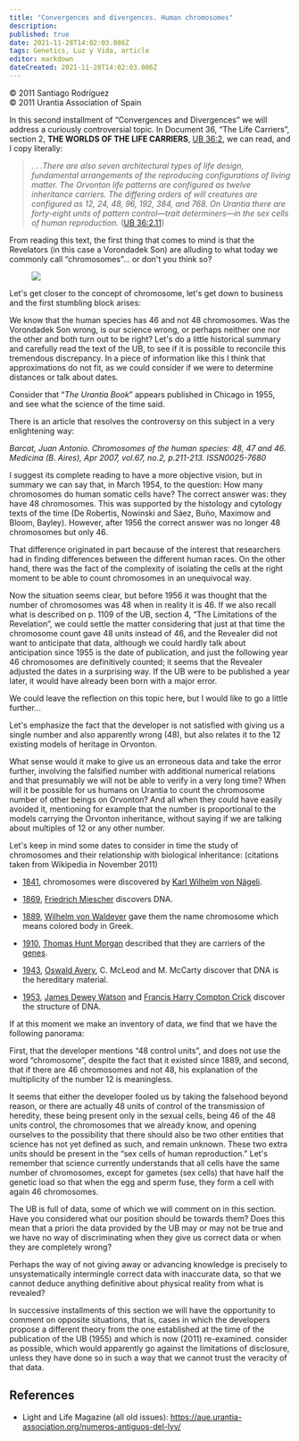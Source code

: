 ```yaml
---
title: "Convergences and divergences. Human chromosomes"
description: 
published: true
date: 2021-11-28T14:02:03.086Z
tags: Genetics, Luz y Vida, article
editor: markdown
dateCreated: 2021-11-28T14:02:03.086Z
---
```


<p class="v-card v-sheet theme--light gray lighten-3 px-2">© 2011 Santiago Rodríguez<br>© 2011 Urantia Association of Spain</p>


In this second installment of “Convergences and Divergences” we will address a curiously controversial topic. In Document 36, “The Life Carriers”, section 2, **THE WORLDS OF THE LIFE CARRIERS**, [UB 36:2](/en/The_Urantia_Book/36#p2), we can read, and I copy literally:

> _. . .There are also seven architectural types of life design, fundamental arrangements of the reproducing configurations of living matter. The Orvonton life patterns are configured as twelve inheritance carriers. The differing orders of will creatures are configured as 12, 24, 48, 96, 192, 384, and 768. On Urantia there are forty-eight units of pattern control—trait determiners—in the sex cells of human reproduction._ ([UB 36:2.11](/en/The_Urantia_Book/36#p2_11))

From reading this text, the first thing that comes to mind is that the Revelators (in this case a Vorondadek Son) are alluding to what today we commonly call “chromosomes”... or don't you think so?

<figure id="Figure_1" class="image urantiapedia image-style-align-right">
<img src="/image/article/Luz_y_Vida/LyV27/04.jpg">
</figure>

Let's get closer to the concept of chromosome, let's get down to business and the first stumbling block arises:

We know that the human species has 46 and not 48 chromosomes. Was the Vorondadek Son wrong, is our science wrong, or perhaps neither one nor the other and both turn out to be right? Let's do a little historical summary and carefully read the text of the UB, to see if it is possible to reconcile this tremendous discrepancy. In a piece of information like this I think that approximations do not fit, as we could consider if we were to determine distances or talk about dates.

Consider that “_The Urantia Book_” appears published in Chicago in 1955, and see what the science of the time said.

There is an article that resolves the controversy on this subject in a very enlightening way:

_Barcat, Juan Antonio. Chromosomes of the human species: 48, 47 and 46. Medicina (B. Aires), Apr 2007, vol.67, no.2, p.211-213. ISSN0025-7680_

I suggest its complete reading to have a more objective vision, but in summary we can say that, in March 1954, to the question: How many chromosomes do human somatic cells have? The correct answer was: they have 48 chromosomes. This was supported by the histology and cytology texts of the time (De Robertis, Nowinski and Sáez, Buño, Maximow and Bloom, Bayley). However, after 1956 the correct answer was no longer 48 chromosomes but only 46.

That difference originated in part because of the interest that researchers had in finding differences between the different human races. On the other hand, there was the fact of the complexity of isolating the cells at the right moment to be able to count chromosomes in an unequivocal way.

Now the situation seems clear, but before 1956 it was thought that the number of chromosomes was 48 when in reality it is 46. If we also recall what is described on p. 1109 of the UB, section 4, “The Limitations of the Revelation”, we could settle the matter considering that just at that time the chromosome count gave 48 units instead of 46, and the Revealer did not want to anticipate that data, although we could hardly talk about anticipation since 1955 is the date of publication, and just the following year 46 chromosomes are definitively counted; it seems that the Revealer adjusted the dates in a surprising way. If the UB were to be published a year later, it would have already been born with a major error.

We could leave the reflection on this topic here, but I would like to go a little further...

Let's emphasize the fact that the developer is not satisfied with giving us a single number and also apparently wrong (48), but also relates it to the 12 existing models of heritage in Orvonton.

What sense would it make to give us an erroneous data and take the error further, involving the falsified number with additional numerical relations and that presumably we will not be able to verify in a very long time? When will it be possible for us humans on Urantia to count the chromosome number of other beings on Orvonton? And all when they could have easily avoided it, mentioning for example that the number is proportional to the models carrying the Orvonton inheritance, without saying if we are talking about multiples of 12 or any other number.

Let's keep in mind some dates to consider in time the study of chromosomes and their relationship with biological inheritance: (citations taken from Wikipedia in November 2011)

- [1841](https://es.wikipedia.org/wiki/1841), chromosomes were discovered by [Karl Wilhelm von Nägeli](https://es.wikipedia.org/wiki/Karl_Wilhelm_von_N%C3%A4geli).

- [1869](https://es.wikipedia.org/wiki/1869), [Friedrich Miescher](https://es.wikipedia.org/wiki/Friedrich_Miescher) discovers DNA.

- [1889](https://es.wikipedia.org/wiki/1889), [Wilhelm von Waldeyer](https://es.wikipedia.org/wiki/Heinrich_Wilhelm_Gottfried_Waldeyer) gave them the name chromosome which means colored body in Greek.

- [1910](https://es.wikipedia.org/wiki/1910), [Thomas Hunt Morgan](https://es.wikipedia.org/wiki/Thomas_Hunt_Morgan) described that they are carriers of the [genes](https://es.wikipedia.org/wiki/Gen).

- [1943](https://es.wikipedia.org/wiki/1943), [Oswald Avery](https://es.wikipedia.org/wiki/Oswald_Avery), C. McLeod and M. McCarty discover that DNA is the hereditary material.

- [1953](https://es.wikipedia.org/wiki/1953), [James Dewey Watson](https://es.wikipedia.org/wiki/James_Dewey_Watson) and [Francis Harry Compton Crick](https://es.wikipedia.org/wiki/Francis_Crick) discover the structure of DNA.

If at this moment we make an inventory of data, we find that we have the following panorama:

First, that the developer mentions “48 control units”, and does not use the word “chromosome”, despite the fact that it existed since 1889, and second, that if there are 46 chromosomes and not 48, his explanation of the multiplicity of the number 12 is meaningless.

It seems that either the developer fooled us by taking the falsehood beyond reason, or there are actually 48 units of control of the transmission of heredity, these being present only in the sexual cells, being 46 of the 48 units control, the chromosomes that we already know, and opening ourselves to the possibility that there should also be two other entities that science has not yet defined as such, and remain unknown. These two extra units should be present in the “sex cells of human reproduction.” Let's remember that science currently understands that all cells have the same number of chromosomes, except for gametes (sex cells) that have half the genetic load so that when the egg and sperm fuse, they form a cell with again 46 chromosomes.

The UB is full of data, some of which we will comment on in this section. Have you considered what our position should be towards them? Does this mean that a priori the data provided by the UB may or may not be true and we have no way of discriminating when they give us correct data or when they are completely wrong?

Perhaps the way of not giving away or advancing knowledge is precisely to unsystematically intermingle correct data with inaccurate data, so that we cannot deduce anything definitive about physical reality from what is revealed?

In successive installments of this section we will have the opportunity to comment on opposite situations, that is, cases in which the developers propose a different theory from the one established at the time of the publication of the UB (1955) and which is now (2011) re-examined. consider as possible, which would apparently go against the limitations of disclosure, unless they have done so in such a way that we cannot trust the veracity of that data.

## References

- Light and Life Magazine (all old issues): https://aue.urantia-association.org/numeros-antiguos-del-lyv/

